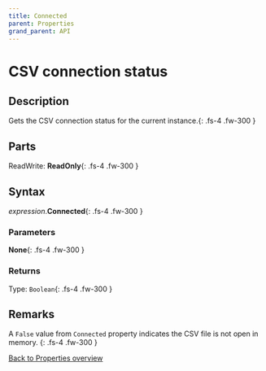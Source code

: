 ```yaml
---
title: Connected
parent: Properties
grand_parent: API
---
```


# CSV connection status

## Description
Gets the CSV connection status for the current instance.{: .fs-4 .fw-300 }

## Parts
ReadWrite: **ReadOnly**{: .fs-4 .fw-300 }

## Syntax
*expression*.**Connected**{: .fs-4 .fw-300 }

### Parameters

**None**{: .fs-4 .fw-300 }

### Returns

Type: `Boolean`{: .fs-4 .fw-300 }

## Remarks
A `False` value from `Connected` property indicates the CSV file is not open in memory.
{: .fs-4 .fw-300 }

[Back to Properties overview](https://ws-garcia.github.io/VBA-CSV-interface/api/properties/)